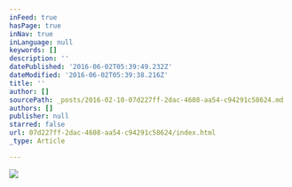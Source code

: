 ```yaml
---
inFeed: true
hasPage: true
inNav: true
inLanguage: null
keywords: []
description: ''
datePublished: '2016-06-02T05:39:49.232Z'
dateModified: '2016-06-02T05:39:38.216Z'
title: ''
author: []
sourcePath: _posts/2016-02-10-07d227ff-2dac-4608-aa54-c94291c58624.md
authors: []
publisher: null
starred: false
url: 07d227ff-2dac-4608-aa54-c94291c58624/index.html
_type: Article

---
```

![](https://the-grid-user-content.s3-us-west-2.amazonaws.com/903bda61-5b47-4568-985d-00756d17c2d1.jpg)